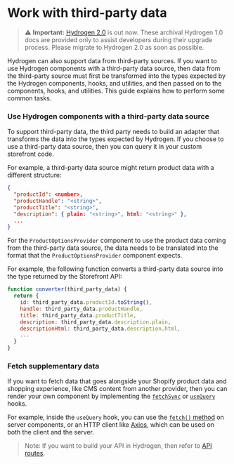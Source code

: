 # Work with third-party data


> ⚠️ **Important:** [Hydrogen 2.0](https://hydrogen.shopify.dev) is out now. These archival Hydrogen 1.0 docs are provided only to assist developers during their upgrade process. Please migrate to Hydrogen 2.0 as soon as possible.


Hydrogen can also support data from third-party sources. If you want to use Hydrogen components with a third-party data source, then data from the third-party source must first be transformed into the types expected by the Hydrogen components, hooks, and utilities, and then passed on to the components, hooks, and utilities.
This guide explains how to perform some common tasks.

### Use Hydrogen components with a third-party data source

To support third-party data, the third party needs to build an adapter that transforms the data into the types expected by Hydrogen. If you choose to use a third-party data source, then you can query it in your custom storefront code.

For example, a third-party data source might return product data with a different structure:

```json
{
  "productId": <number>,
  "productHandle": "<string>",
  "productTitle": "<string>",
  "description": { plain: "<string>", html: "<string>" },
  ...
}
```

For the `ProductOptionsProvider` component to use the product data coming from the third-party data source, the data needs to be translated into the format that the `ProductOptionsProvider` component expects.

For example, the following function converts a third-party data source into the type returned by the Storefront API:

```jsx
function converter(third_party_data) {
  return {
    id: third_party_data.productId.toString(),
    handle: third_party_data.productHandle,
    title: third_party_data.productTitle,
    description: third_party_data.description.plain,
    descriptionHtml: third_party_data.description.html,
    ...
  }
}
```

### Fetch supplementary data

If you want to fetch data that goes alongside your Shopify product data and shopping experience, like CMS content from another provider, then you can render your own component by implementing the [`fetchSync`](/docs/hooks/global/fetchsync.md) or [`useQuery`](/docs/hooks/global/usequery.md) hooks.

For example, inside the `useQuery` hook, you can use the [`fetch()` method](https://developer.mozilla.org/en-US/docs/Web/API/fetch) on server components, or an HTTP client like [Axios](https://axios-http.com/), which can be used on both the client and the server.

> Note:
> If you want to build your API in Hydrogen, then refer to [API routes](/docs/tutorials/routing.md#api-routes).

